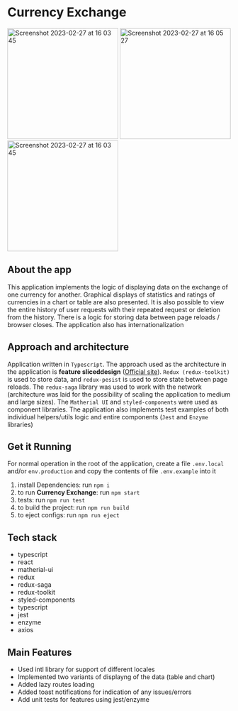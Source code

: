 # Currency Exchange

<img width="250" alt="Screenshot 2023-02-27 at 16 03 45" src="https://user-images.githubusercontent.com/24418879/221607426-6ee885da-97b4-48d0-adab-930453c2fc41.png">
<img width="250" alt="Screenshot 2023-02-27 at 16 05 27" src="https://user-images.githubusercontent.com/24418879/221607587-77dd7cbc-fdfa-41ff-bfe1-29edae9040a9.png">
<img width="250" alt="Screenshot 2023-02-27 at 16 03 45" src="https://user-images.githubusercontent.com/24418879/221607636-bc171d9d-7e60-4276-bfc5-b4e8f021d5ca.png">


## About the app

This application implements the logic of displaying data on the exchange of one currency for another.
Graphical displays of statistics and ratings of currencies in a chart or table are also presented.
It is also possible to view the entire history of user requests with their repeated request or deletion from the history.
There is a logic for storing data between page reloads / browser closes. The application also has internationalization

## Approach and architecture

Application written in `Typescript`. The approach used as the architecture in the application is **feature sliced ​​design** ([Official site](https://feature-sliced.design/)).
`Redux (redux-toolkit)` is used to store data, and `redux-pesist` is used to store state between page reloads. The `redux-saga` library was used to work with the network (architecture was laid for the possibility of scaling the application to medium and large sizes). The `Matherial UI` and `styled-components` were used as component libraries. The application also implements test examples of both individual helpers/utils logic and entire components (`Jest` and `Enzyme` libraries)

## Get it Running

For normal operation in the root of the application, create a file `.env.local` and/or `env.production` and copy the contents of file `.env.example` into it

1. install Dependencies: run `npm i`
2. to run **Currency Exchange**: run `npm start`
3. tests: run `npm run test`
4. to build the project: run `npm run build`
5. to eject configs: run `npm run eject`

## Tech stack

- typescript
- react
- matherial-ui
- redux
- redux-saga
- redux-toolkit
- styled-components
- typescript
- jest
- enzyme
- axios

## Main Features

- Used intl library for support of different locales
- Implemented two variants of displayng of the data (table and chart)
- Added lazy routes loading
- Added toast notifications for indication of any issues/errors
- Add unit tests for features using jest/enzyme
